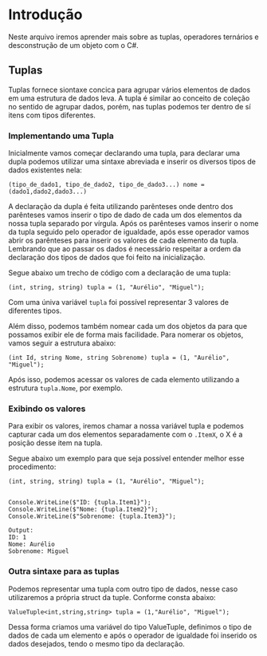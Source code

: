 # Introdução
Neste arquivo iremos aprender mais sobre as tuplas, operadores ternários e desconstrução de um objeto com o C#.

## Tuplas
Tuplas fornece siontaxe concica para agrupar vários elementos de dados em uma estrutura de dados leva. A tupla é similar ao conceito de coleção no sentido de agrupar dados, porém, nas tuplas podemos ter dentro de sí itens com tipos diferentes. 

### Implementando uma Tupla
Inicialmente vamos começar declarando uma tupla, para declarar uma dupla podemos utilizar uma sintaxe abreviada e inserir os diversos tipos de dados existentes nela:
```
(tipo_de_dado1, tipo_de_dado2, tipo_de_dado3...) nome = (dado1,dado2,dado3...)
```
A declaração da dupla é feita utilizando parênteses onde dentro dos parênteses vamos inserir o tipo de dado de cada um dos elementos da nossa tupla separado por vírgula. Após os parênteses vamos inserir o nome da tupla seguido pelo operador de igualdade, após esse operador vamos abrir os parênteses para inserir os valores de cada elemento da tupla. Lembrando que ao passar os dados é necessário respeitar a ordem da declaração dos tipos de dados que foi feito na inicialização.

Segue abaixo um trecho de código com a declaração de uma tupla:
```
(int, string, string) tupla = (1, "Aurélio", "Miguel");
```
Com uma úniva variável `tupla` foi possível representar 3 valores de diferentes tipos.

Além disso, podemos também nomear cada um dos objetos da para que possamos exibir ele de forma mais facilidade. Para nomerar os objetos, vamos seguir a estrutura abaixo:

```
(int Id, string Nome, string Sobrenome) tupla = (1, "Aurélio", "Miguel");
```
Após isso, podemos acessar os valores de cada elemento utilizando a estrutura `tupla.Nome`, por exemplo.

### Exibindo os valores
Para exibir os valores, iremos chamar a nossa variável tupla e podemos capturar cada um dos elementos separadamente com o `.ItemX`, o X é a posição desse item na tupla. 

Segue abaixo um exemplo para que seja possível entender melhor esse procedimento:
```
(int, string, string) tupla = (1, "Aurélio", "Miguel");


Console.WriteLine($"ID: {tupla.Item1}");
Console.WriteLine($"Nome: {tupla.Item2}");
Console.WriteLine($"Sobrenome: {tupla.Item3}");

Output:
ID: 1
Nome: Aurélio
Sobrenome: Miguel
```

### Outra sintaxe para as tuplas
Podemos  representar uma tupla com outro tipo de dados, nesse caso utilizaremos a própria struct da tuple. Conforme consta abaixo:
```
ValueTuple<int,string,string> tupla = (1,"Aurélio", "Miguel");
```
Dessa forma criamos uma variável do tipo ValueTuple, definimos o tipo de dados de cada um elemento e após o operador de igualdade foi inserido os dados desejados, tendo o mesmo tipo da declaração. 